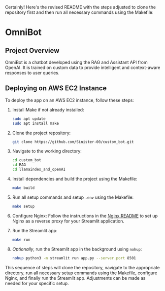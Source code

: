 Certainly! Here's the revised README with the steps adjusted to clone the repository first and then run all necessary commands using the Makefile:

# OmniBot  

## Project Overview
OmniBot is a chatbot developed using the RAG and Assistant API from OpenAI. It is trained on custom data to provide intelligent and context-aware responses to user queries.

## Deploying on AWS EC2 Instance
To deploy the app on an AWS EC2 instance, follow these steps:


1. Install Make if not already installed:
    ```bash
    sudo apt update
    sudo apt install make
    ```

2. Clone the project repository:
    ```bash
    git clone https://github.com/Sinister-00/custom_bot.git
    ```

3. Navigate to the working directory:
    ```bash
    cd custom_bot
    cd RAG
    cd llamaindex_and_openAI
    ```

4. Install dependencies and build the project using the Makefile:
    ```bash
    make build
    ```

5. Run all setup commands and setup `.env` using the Makefile:
    ```bash
    make setup
    ```

6. Configure Nginx: Follow the instructions in the [Nginx README](./nginx/readme.md) to set up Nginx as
    a reverse proxy for your Streamlit application.

7. Run the Streamlit app:
    ```bash
    make run
    ```

8. *Optionally*, run the Streamlit app in the background using `nohup`:
    ```bash
    nohup python3 -m streamlit run app.py --server.port 8501 
    ```

This sequence of steps will clone the repository, navigate to the appropriate directory, run all necessary setup commands using the Makefile, configure Nginx, and finally run the Streamlit app. Adjustments can be made as needed for your specific setup.